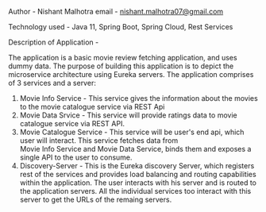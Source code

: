 Author - Nishant Malhotra
email - nishant.malhotra07@gmail.com

Technology used - Java 11, Spring Boot, Spring Cloud, Rest Services

Description of Application - 

The application is a basic movie review fetching application, and uses dummy data. The purpose of building this application is to depict the microservice architecture using Eureka servers.
The application comprises of 3 services and a server:

1. Movie Info Service - This service gives the information about the movies to the movie catalogue service via REST Api
2. Movie Data Srvice - This service will provide ratings data to movie catalogue service via REST API.
3. Movie Catalogue Service - This service will be user's end api, which user will interact. This service fetches data from  
   Movie Info Service and  Movie Data Service, binds them and exposes a single API to the user to consume.
4. Discovery-Server - This is the Eureka discovery Server, which registers rest of the services and provides load balancing and routing        capabilities within the application. The user interacts with his server and is routed to the application servers. All the individual        services too interact with this server to get the URLs of the remaing servers.
